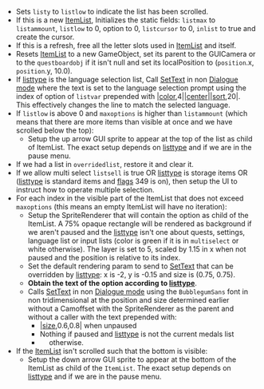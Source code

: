 * Sets `listy` to `listlow` to indicate the list has been scrolled.
* If this is a new [ItemList](../ItemList.md), Initializes the static fields: `listmax` to `listammount`, `listlow` to 0, option to 0, `listcursor` to 0, `inlist` to true and create the cursor.
* If this is a refresh, free all the letter slots used in [ItemList](../ItemList.md) and itself.
* Resets [ItemList](../ItemList.md) to a new GameObject, set its parent to the GUICamera or to the `questboardobj` if it isn't null and set its localPosition to (`position`.x, `position`.y, 10.0).
* If [listtype](../listtype.md) is the language selection list, Call [SetText](../../SetText/SetText.md) in non [Dialogue mode](../../SetText/Dialogue%20mode.md) where the text is set to the language selection prompt using the index of option of `listvar` prepended with |[color](../../SetText/Individual%20commands/Color.md),4||[center](../../SetText/Individual%20commands/Center.md)\||[sort](../../SetText/Individual%20commands/Sort.md),20|. This effectively changes the line to match the selected language.
* If `listlow` is above 0 and `maxoptions` is higher than `listammount` (which means that there are more items than visible at once and we have scrolled below the top):
  * Setup the up arrow GUI sprite to appear at the top of the list as child of ItemList. The exact setup depends on [listtype](../listtype.md) and if we are in the pause menu.
* If we had a list in `overridedlist`, restore it and clear it.
* If we allow multi select `listsell` is true OR [listtype](../listtype.md) is storage items OR ([listtype](../listtype.md) is standard items and [flags](../../Flags%20arrays/flags.md) 349 is on), then setup the UI to instruct how to operate multiple selection.
* For each index in the visible part of the ItemList that does not exceed `maxoptions` (this means an empty ItemList will have no iteration):
  * Setup the SpriteRenderer that will contain the option as child of the ItemList. A 75% opaque rectangle will be rendered as background if we aren't paused and the [listtype](../listtype.md) isn't one about quests, settings, language list or input lists (color is green if it is in `multiselect` or white otherwise). The layer is set to 5, scaled by 1.15 in x when not paused and the position is relative to its index.
  * Set the default rendering param to send to [SetText](../../SetText/SetText.md) that can be overridden by [listtype](../listtype.md): x is -2, y is -0.15 and size is (0.75, 0.75).
  * **Obtain the text of the option according to [listtype](../listtype.md)**.
  * Calls [SetText](../../SetText/SetText.md) in non [Dialogue mode](../../SetText/Dialogue%20mode.md) using the `BubblegumSans` font in non tridimensional at the position and size determined earlier without a Camoffset with the SpriteRenderer as the parent and without a caller with the text prepended with:
    * \|[size](../../SetText/Individual%20commands/size.md),0.6,0.8| when unpaused 
    * Nothing if paused and [listtype](../listtype.md) is not the current medals list 
    * `  ` otherwise.
* If the [ItemList](../ItemList.md) isn't scrolled such that the bottom is visible:
  * Setup the down arrow GUI sprite to appear at the bottom of the ItemList as child of the `ItemList`. The exact setup depends on [listtype](../listtype.md) and if we are in the pause menu.
